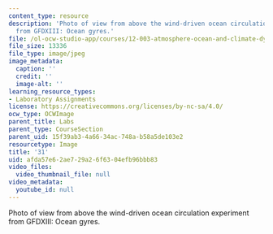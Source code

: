 ```yaml
---
content_type: resource
description: 'Photo of view from above the wind-driven ocean circulation experiment
  from GFDXIII: Ocean gyres.'
file: /ol-ocw-studio-app/courses/12-003-atmosphere-ocean-and-climate-dynamics-fall-2008/afda57e62ae729a26f6304efb96bbb83_31.jpg
file_size: 13336
file_type: image/jpeg
image_metadata:
  caption: ''
  credit: ''
  image-alt: ''
learning_resource_types:
- Laboratory Assignments
license: https://creativecommons.org/licenses/by-nc-sa/4.0/
ocw_type: OCWImage
parent_title: Labs
parent_type: CourseSection
parent_uid: 15f39ab3-4a66-34ac-748a-b58a5de103e2
resourcetype: Image
title: '31'
uid: afda57e6-2ae7-29a2-6f63-04efb96bbb83
video_files:
  video_thumbnail_file: null
video_metadata:
  youtube_id: null
---
```

Photo of view from above the wind-driven ocean circulation experiment from GFDXIII: Ocean gyres.